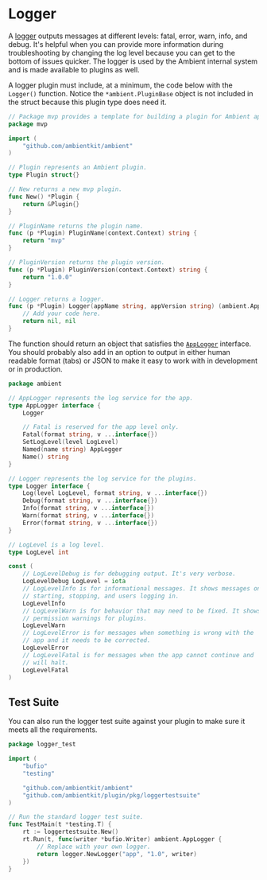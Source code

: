 # Logger

A [logger](https://github.com/ambientkit/plugin/blob/main/logger/logruslogger/logruslogger.go) outputs messages at different levels: fatal, error, warn, info, and debug. It's helpful when you can provide more information during troubleshooting by changing the log level because you can get to the bottom of issues quicker. The logger is used by the Ambient internal system and is made available to plugins as well.

A logger plugin must include, at a minimum, the code below with the `Logger()` function. Notice the `*ambient.PluginBase` object is not included in the struct because this plugin type does need it.

```go
// Package mvp provides a template for building a plugin for Ambient apps.
package mvp

import (
	"github.com/ambientkit/ambient"
)

// Plugin represents an Ambient plugin.
type Plugin struct{}

// New returns a new mvp plugin.
func New() *Plugin {
	return &Plugin{}
}

// PluginName returns the plugin name.
func (p *Plugin) PluginName(context.Context) string {
	return "mvp"
}

// PluginVersion returns the plugin version.
func (p *Plugin) PluginVersion(context.Context) string {
	return "1.0.0"
}

// Logger returns a logger.
func (p *Plugin) Logger(appName string, appVersion string) (ambient.AppLogger, error) {
	// Add your code here.
	return nil, nil
}
```

The function should return an object that satisfies the [`AppLogger`](https://github.com/ambientkit/ambient/blob/main/ambient_logger.go) interface. You should probably also add in an option to output in either human readable format (tabs) or JSON to make it easy to work with in development or in production.

```go title="ambient_logger.go"
package ambient

// AppLogger represents the log service for the app.
type AppLogger interface {
	Logger

	// Fatal is reserved for the app level only.
	Fatal(format string, v ...interface{})
	SetLogLevel(level LogLevel)
	Named(name string) AppLogger
	Name() string
}

// Logger represents the log service for the plugins.
type Logger interface {
	Log(level LogLevel, format string, v ...interface{})
	Debug(format string, v ...interface{})
	Info(format string, v ...interface{})
	Warn(format string, v ...interface{})
	Error(format string, v ...interface{})
}

// LogLevel is a log level.
type LogLevel int

const (
	// LogLevelDebug is for debugging output. It's very verbose.
	LogLevelDebug LogLevel = iota
	// LogLevelInfo is for informational messages. It shows messages on services
	// starting, stopping, and users logging in.
	LogLevelInfo
	// LogLevelWarn is for behavior that may need to be fixed. It shows
	// permission warnings for plugins.
	LogLevelWarn
	// LogLevelError is for messages when something is wrong with the
	// app and it needs to be corrected.
	LogLevelError
	// LogLevelFatal is for messages when the app cannot continue and
	// will halt.
	LogLevelFatal
)
```

## Test Suite

You can also run the logger test suite against your plugin to make sure it meets all the requirements.

```go title="logger_test.go"
package logger_test

import (
	"bufio"
	"testing"

	"github.com/ambientkit/ambient"
	"github.com/ambientkit/plugin/pkg/loggertestsuite"
)

// Run the standard logger test suite.
func TestMain(t *testing.T) {
	rt := loggertestsuite.New()
	rt.Run(t, func(writer *bufio.Writer) ambient.AppLogger {
		// Replace with your own logger.
		return logger.NewLogger("app", "1.0", writer)
	})
}
```
